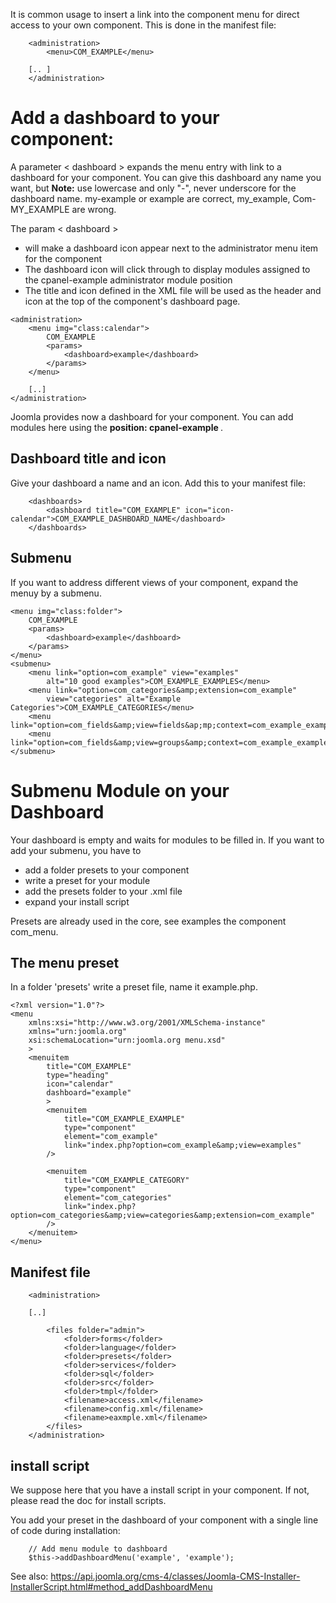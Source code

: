 It is common usage to insert a link into the component menu for direct access to your own component.
This is done in the manifest file: 

```HTMLx title="Menu item Component in example.xml "
    <administration>
	    <menu>COM_EXAMPLE</menu>
	
	[.. ]
	</administration>
```
Add a dashboard to your component:
==================================

A parameter < dashboard > expands the menu entry with link to a dashboard for your component. You can give this dashboard any name you want, but <strong> Note:</strong> use lowercase and only "-", never underscore for the dashboard name. 
my-example or example are correct, my_example, Com-MY_EXAMPLE are wrong.

The param < dashboard > 
- will make a dashboard icon appear next to the administrator menu item for the component
- The dashboard icon will click through to display modules assigned to the cpanel-example administrator module position
- The title and icon defined in the XML file will be used as the header and icon at the top of the component's dashboard page.

```HTMLx title="Dashboard Link "
<administration>
	<menu img="class:calendar">
		COM_EXAMPLE
		<params>
			<dashboard>example</dashboard>
		</params>
	</menu>
	
	[..]
</administration>
```
Joomla provides now a dashboard for your component. You can add modules here using the <strong> position: cpanel-example </strong>. 

## Dashboard title and icon 

Give your dashboard a name and an icon. Add this to your manifest file:

```HTMLx title="Dashpoard title and icon"
    <dashboards>
		<dashboard title="COM_EXAMPLE" icon="icon-calendar">COM_EXAMPLE_DASHBOARD_NAME</dashboard>
	</dashboards>
```

## Submenu
If you want to address different views of your component, expand the menuy by a submenu.  

``` HTMLx title="Submenu items"
<menu img="class:folder">
	COM_EXAMPLE
	<params>
		<dashboard>example</dashboard>
	</params>
</menu>
<submenu>
	<menu link="option=com_example" view="examples"
		alt="10 good examples">COM_EXAMPLE_EXAMPLES</menu>
	<menu link="option=com_categories&amp;extension=com_example"
		view="categories" alt="Example Categories">COM_EXAMPLE_CATEGORIES</menu>
	<menu link="option=com_fields&amp;view=fields&ap;mp;context=com_example_example">COM_EXAMPLE_FIELDS</menu>
	<menu link="option=com_fields&amp;view=groups&amp;context=com_example_example">>COM_EXAMPLE_FIELDGROUPS</menu>
</submenu>
```

# Submenu Module on your Dashboard

Your dashboard is empty and waits for modules to be filled in. If you want to add your submenu, you have to
- add a folder presets to your component
- write a preset for your module
- add the presets folder to your .xml file
- expand your install script

Presets are already used in the core, see examples the component com_menu.

## The menu preset

In a folder 'presets' write a preset file, name it example.php. 

``` HTMLx title="presets/example.xml"
<?xml version="1.0"?>
<menu
	xmlns:xsi="http://www.w3.org/2001/XMLSchema-instance"
	xmlns="urn:joomla.org"
	xsi:schemaLocation="urn:joomla.org menu.xsd"
	>
	<menuitem
		title="COM_EXAMPLE"
		type="heading"
		icon="calendar"
		dashboard="example"
		>
		<menuitem
			title="COM_EXAMPLE_EXAMPLE"
			type="component"
			element="com_example"
			link="index.php?option=com_example&amp;view=examples"
		/>

		<menuitem
			title="COM_EXAMPLE_CATEGORY"
			type="component"
			element="com_categories"
			link="index.php?option=com_categories&amp;view=categories&amp;extension=com_example"
		/>
	</menuitem>
</menu>
```


## Manifest file

``` HTMLx title="New folder in example.xml
	<administration>

    [..]

		<files folder="admin">
            <folder>forms</folder>
			<folder>language</folder>
            <folder>presets</folder>
			<folder>services</folder>
			<folder>sql</folder>
			<folder>src</folder>
            <folder>tmpl</folder>
            <filename>access.xml</filename>
            <filename>config.xml</filename>
			<filename>eaxmple.xml</filename>
		</files>
	</administration>
```

## install script

We suppose here that you have a install script in your component. If not, please read the doc for install scripts.

You add your preset in the dashboard of your component with a single line of code during installation: 

``` HTMLx title="installation script"
    // Add menu module to dashboard 
    $this->addDashboardMenu('example', 'example');
```

See also: https://api.joomla.org/cms-4/classes/Joomla-CMS-Installer-InstallerScript.html#method_addDashboardMenu

